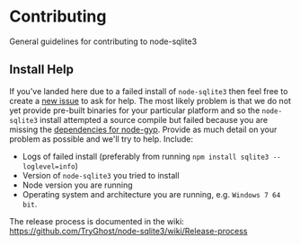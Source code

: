 # Contributing

General guidelines for contributing to node-sqlite3

## Install Help

If you've landed here due to a failed install of `node-sqlite3` then feel free to create a [new issue](https://github.com/tryghost/node-sqlite3/issues/new) to ask for help. The most likely problem is that we do not yet provide pre-built binaries for your particular platform and so the `node-sqlite3` install attempted a source compile but failed because you are missing the [dependencies for node-gyp](https://github.com/nodejs/node-gyp#installation). Provide as much detail on your problem as possible and we'll try to help. Include:

 - Logs of failed install (preferably from running `npm install sqlite3 --loglevel=info`)
 - Version of `node-sqlite3` you tried to install
 - Node version you are running
 - Operating system and architecture you are running, e.g. `Windows 7 64 bit`.

The release process is documented in the wiki: https://github.com/TryGhost/node-sqlite3/wiki/Release-process

